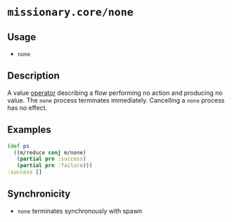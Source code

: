 # `missionary.core/none`

## Usage
* `none`

## Description
A value [operator](/operators.html) describing a flow performing no action and producing no value. The `none` process
terminates immediately. Cancelling a `none` process has no effect.

## Examples
```clojure
(def ps
  ((m/reduce conj m/none)
   (partial prn :success)
   (partial prn :failure)))
:success []
```

## Synchronicity
* `none` terminates synchronously with spawn